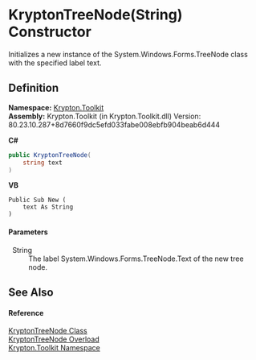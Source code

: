 # KryptonTreeNode(String) Constructor


Initializes a new instance of the System.Windows.Forms.TreeNode class with the specified label text.



## Definition
**Namespace:** <a href="79d2eac2-21f4-54ff-7552-b20c33c30600.md">Krypton.Toolkit</a>  
**Assembly:** Krypton.Toolkit (in Krypton.Toolkit.dll) Version: 80.23.10.287+8d7660f9dc5efd033fabe008ebfb904beab6d444

**C#**
``` C#
public KryptonTreeNode(
	string text
)
```
**VB**
``` VB
Public Sub New ( 
	text As String
)
```



#### Parameters
<dl><dt>  String</dt><dd>The label System.Windows.Forms.TreeNode.Text of the new tree node.</dd></dl>

## See Also


#### Reference
<a href="69f51b50-f1e4-c5d5-757e-665c13187ab4.md">KryptonTreeNode Class</a>  
<a href="81306898-06ee-1a88-70b6-6f42574bfed3.md">KryptonTreeNode Overload</a>  
<a href="79d2eac2-21f4-54ff-7552-b20c33c30600.md">Krypton.Toolkit Namespace</a>  
